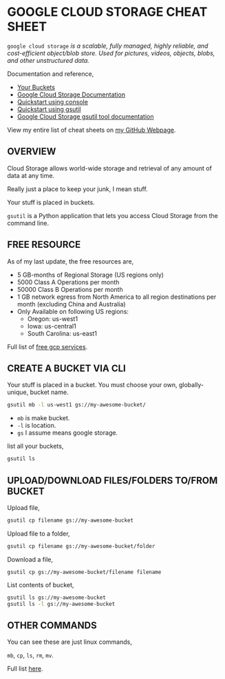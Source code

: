 # GOOGLE CLOUD STORAGE CHEAT SHEET

`google cloud storage` _is a scalable, fully managed, highly reliable,
and cost-efficient object/blob store. Used for pictures, videos,
objects, blobs, and other unstructured data._

Documentation and reference,

* [Your Buckets](https://console.cloud.google.com/storage/browser)
* [Google Cloud Storage Documentation](https://cloud.google.com/storage/docs/)
* [Quickstart using console](https://cloud.google.com/storage/docs/quickstart-console)
* [Quickstart using gsutil](https://cloud.google.com/storage/docs/quickstart-gsutil)
* [Google Cloud Storage gsutil tool documentation](https://cloud.google.com/storage/docs/gsutil)

View my entire list of cheat sheets on
[my GitHub Webpage](https://jeffdecola.github.io/my-cheat-sheets/).

## OVERVIEW

Cloud Storage allows world-wide storage and retrieval
of any amount of data at any time.

Really just a place to keep your junk, I mean stuff.

Your stuff is placed in buckets.

`gsutil` is a Python application that lets you access
Cloud Storage from the command line.

## FREE RESOURCE

As of my last update, the free resources are,

* 5 GB-months of Regional Storage (US regions only)
* 5000 Class A Operations per month
* 50000 Class B Operations per month
* 1 GB network egress from North America to all region destinations per month (excluding China and Australia)
* Only Available on following US regions:
  * Oregon: us-west1
  * Iowa: us-central1
  * South Carolina: us-east1

Full list of [free gcp services](https://cloud.google.com/free/docs/gcp-free-tier).

## CREATE A BUCKET VIA CLI

Your stuff is placed in a bucket. You must choose your own,
globally-unique, bucket name.

```bash
gsutil mb -l us-west1 gs://my-awesome-bucket/
```
* `mb` is make bucket.
* `-l` is location.
* `gs` I assume means google storage.

list all your buckets,

```bash
gsutil ls
```

## UPLOAD/DOWNLOAD FILES/FOLDERS TO/FROM BUCKET

Upload file,

```bash
gsutil cp filename gs://my-awesome-bucket
```

Upload file to a folder,

```bash
gsutil cp filename gs://my-awesome-bucket/folder
```

Download a file,

```
gsutil cp gs://my-awesome-bucket/filename filename
```

List contents of bucket,

```bash
gsutil ls gs://my-awesome-bucket
gsutil ls -l gs://my-awesome-bucket
```

## OTHER COMMANDS

You can see these are just linux commands,

`mb`, `cp`, `ls`, `rm`, `mv`.

Full list [here](https://cloud.google.com/storage/docs/gsutil).
